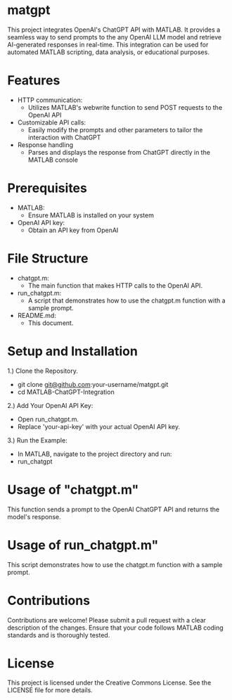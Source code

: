 # matgpt

This project integrates OpenAI's ChatGPT API with MATLAB. It provides a seamless way to send prompts to the any OpenAI LLM model and retrieve AI-generated responses in real-time. This integration can be used for automated MATLAB scripting, data analysis, or educational purposes.

# Features
* HTTP communication:
  * Utilizes MATLAB's webwrite function to send POST requests to the OpenAI API
* Customizable API calls:
  * Easily modify the prompts and other parameters to tailor the interaction with ChatGPT
* Response handling
  * Parses and displays the response from ChatGPT directly in the MATLAB console

# Prerequisites
* MATLAB:
  * Ensure MATLAB is installed on your system
* OpenAI API key:
  * Obtain an API key from OpenAI

# File Structure
* chatgpt.m:
  * The main function that makes HTTP calls to the OpenAI API.
* run_chatgpt.m:
  * A script that demonstrates how to use the chatgpt.m function with a sample prompt.
* README.md:
  * This document.

# Setup and Installation
1.) Clone the Repository.
* git clone git@github.com:your-username/matgpt.git
* cd MATLAB-ChatGPT-Integration

2.) Add Your OpenAI API Key:
* Open run_chatgpt.m.
* Replace 'your-api-key' with your actual OpenAI API key.

3.) Run the Example:
* In MATLAB, navigate to the project directory and run:
* run_chatgpt

# Usage of "chatgpt.m"
This function sends a prompt to the OpenAI ChatGPT API and returns the model's response.

# Usage of run_chatgpt.m"
This script demonstrates how to use the chatgpt.m function with a sample prompt.

# Contributions 
Contributions are welcome! Please submit a pull request with a clear description of the changes. Ensure that your code follows MATLAB coding standards and is thoroughly tested.

# License
This project is licensed under the Creative Commons License. See the LICENSE file for more details.
